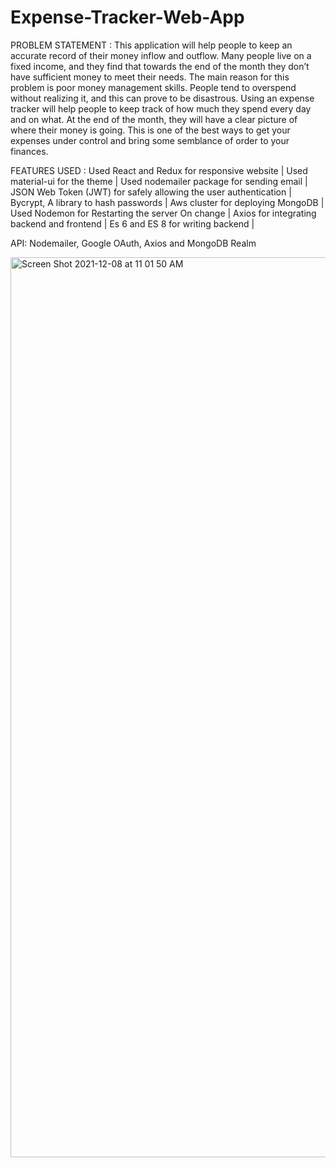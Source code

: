 # Expense-Tracker-Web-App


PROBLEM STATEMENT :
This application will help people to keep an accurate record of their money inflow and outflow. Many people live on a fixed income, and they find that towards the
end of the month they don’t have sufficient money to meet their needs. The main reason for this problem is poor money management skills. People tend to overspend
without realizing it, and this can prove to be disastrous. 
Using an expense tracker will help people to keep track of how much they spend every day and on what. At the end of the month, they will have a clear picture of 
where their money is going. This is one of the best ways to get your expenses under control and bring some semblance of order to your finances.


FEATURES USED :
Used React and Redux for responsive website |
Used material-ui for the theme |
Used nodemailer package for sending email |
JSON Web Token (JWT) for safely allowing the user authentication |
Bycrypt, A library to hash passwords |
Aws cluster for deploying MongoDB |
Used Nodemon for Restarting the server On change |
Axios for integrating backend and frontend |
Es 6 and ES 8 for writing backend |

API: Nodemailer, Google OAuth, Axios and MongoDB Realm

<img width="1440" alt="Screen Shot 2021-12-08 at 11 01 50 AM" src="https://user-images.githubusercontent.com/90488975/145241331-7305a52a-fd09-4708-aa30-e953e1e7c31f.png">

